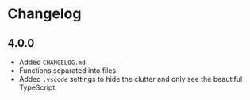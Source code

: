 # Changelog

## 4.0.0

- Added `CHANGELOG.md`.
- Functions separated into files.
- Added `.vscode` settings to hide the clutter and only see the beautiful TypeScript.

